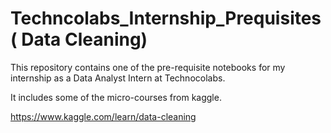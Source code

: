 # Techncolabs_Internship_Prequisites ( Data Cleaning)
This repository contains one of  the pre-requisite notebooks for my internship as a Data Analyst Intern at Technocolabs.

It includes some of the micro-courses from kaggle. 

https://www.kaggle.com/learn/data-cleaning
